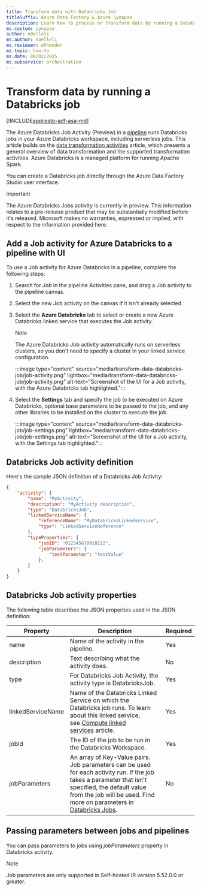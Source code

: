 ```yaml
---
title: Transform data with Databricks Job
titleSuffix: Azure Data Factory & Azure Synapse
description: Learn how to process or transform data by running a Databricks job in Azure Data Factory pipelines.
ms.custom: synapse
author: n0elleli
ms.author: noelleli
ms.reviewer: whhender
ms.topic: how-to
ms.date: 09/02/2025
ms.subservice: orchestration
---
```


# Transform data by running a Databricks job

[!INCLUDE[appliesto-adf-asa-md](includes/appliesto-adf-xxx-md.md)]

The Azure Databricks Job Activity (Preview) in a [pipeline](concepts-pipelines-activities.md) runs Databricks jobs in your Azure Databricks workspace, including serverless jobs. This article builds on the [data transformation activities](transform-data.md) article, which presents a general overview of data transformation and the supported transformation activities. Azure Databricks is a managed platform for running Apache Spark.

You can create a Databricks job directly through the Azure Data Factory Studio user interface.

> [!IMPORTANT]
> The Azure Databricks Jobs activity is currently in preview. This information relates to a pre-release product that may be substantially modified before it's released. Microsoft makes no warranties, expressed or implied, with respect to the information provided here.

## Add a Job activity for Azure Databricks to a pipeline with UI

To use a Job activity for Azure Databricks in a pipeline, complete the following steps:

1. Search for _Job_ in the pipeline Activities pane, and drag a Job activity to the pipeline canvas.
1. Select the new Job activity on the canvas if it isn't already selected.
1. Select the  **Azure Databricks** tab to select or create a new Azure Databricks linked service that executes the Job activity.

   > [!Note]
   > The Azure Databricks Job activity automatically runs on serverless clusters, so you don't need to specify a cluster in your linked service configuration.

   :::image type="content" source="media/transform-data-databricks-job/job-activity.png" lightbox="media/transform-data-databricks-job/job-activity.png" alt-text="Screenshot of the UI for a Job activity, with the Azure Databricks tab highlighted.":::
   
1. Select the **Settings** tab and specify the job to be executed on Azure Databricks, optional base parameters to be passed to the job, and any other libraries to be installed on the cluster to execute the job.

    :::image type="content" source="media/transform-data-databricks-job/job-settings.png" lightbox="media/transform-data-databricks-job/job-settings.png" alt-text="Screenshot of the UI for a Job activity, with the Settings tab highlighted.":::

## Databricks Job activity definition

Here's the sample JSON definition of a Databricks Job Activity:

```json
{
    "activity": {
        "name": "MyActivity",
        "description": "MyActivity description",
        "type": "DatabricksJob",
        "linkedServiceName": {
            "referenceName": "MyDatabricksLinkedservice",
            "type": "LinkedServiceReference"
        },
        "typeProperties": {
            "jobID": "012345678910112",
            "jobParameters": {
                "testParameter": "testValue"
            },
        }
    }
}
```

## Databricks Job activity properties

The following table describes the JSON properties used in the JSON
definition:

|Property|Description|Required|
|---|---|---|
|name|Name of the activity in the pipeline.|Yes|
|description|Text describing what the activity does.|No|
|type|For Databricks Job Activity, the activity type is DatabricksJob.|Yes|
|linkedServiceName|Name of the Databricks Linked Service on which the Databricks job runs. To learn about this linked service, see [Compute linked services](compute-linked-services.md) article.|Yes|
|jobId|The ID of the job to be run in the Databricks Workspace.|Yes|
|jobParameters|An array of Key-Value pairs. Job parameters can be used for each activity run. If the job takes a parameter that isn't specified, the default value from the job will be used. Find more on parameters in [Databricks Jobs](https://docs.databricks.com/api/latest/jobs.html#jobsparampair).|No|


## Passing parameters between jobs and pipelines

You can pass parameters to jobs using *jobParameters* property in Databricks activity.

> [!NOTE]
> Job parameters are only supported in Self-hosted IR version 5.52.0.0 or greater.

